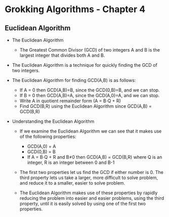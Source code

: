 # Grokking Algorithms - Chapter 4
## Euclidean Algorithm

- The Euclidean Algorithm 
  - The Greatest Common Divisor (GCD) of two integers A and B is the largest integer that divides both A and B.  

- The Euclidean Algorithm is a technique for quickly finding the GCD of two integers.  
- The Euclidean Algorithm for finding GCD(A,B) is as follows:
  - If A = 0 then GCD(A,B)=B, since the GCD(0,B)=B, and we can stop.
  - If B = 0 then GCD(A,B)=A, since the GCD(A,0)=A, and we can stop.
  - Write A in quotient remainder form (A = B⋅Q + R)
  - Find GCD(B,R) using the Euclidean Algorithm since GCD(A,B) = GCD(B,R)

- Understanding the Euclidean Algorithm 
  - If we examine the Euclidean Algorithm we can see that it makes use of the following properties:
    - GCD(A,0) = A 
    - GCD(0,B) = B 
    - If A = B⋅Q + R and B≠0 then GCD(A,B) = GCD(B,R) where Q is an integer, R is an integer between 0 and B-1

  - The first two properties let us find the GCD if either number is 0. The third property lets us take a larger, more difficult to solve problem, and reduce it to a smaller, easier to solve problem.
  - The Euclidean Algorithm makes use of these properties by rapidly reducing the problem into easier and easier problems, using the third property,  until it is easily solved by using one of the first two properties.

